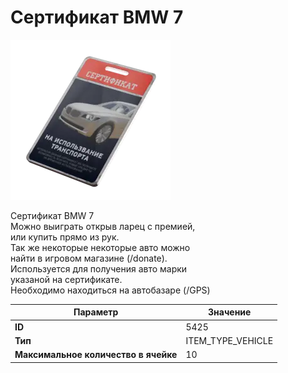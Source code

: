 # Сертификат BMW 7

![Item Image](../img/5425.webp?raw=true)

Сертификат BMW 7<br>Можно выиграть открыв ларец с премией,<br>или купить прямо из рук.<br>Так же некоторые некоторые авто можно<br>найти в игровом магазине (/donate).<br>Используется для получения авто марки<br>указаной на сертификате.<br>Необходимо находиться на автобазаре (/GPS)


| Параметр | Значение |
|----------|----------|
| **ID** | 5425 |
| **Тип** | ITEM_TYPE_VEHICLE |
| **Максимальное количество в ячейке** | 10 |

